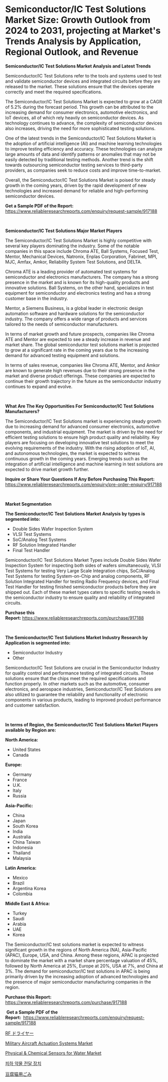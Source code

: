 <p><h1>Semiconductor/IC Test Solutions Market Size: Growth Outlook from 2024 to 2031, projecting at Market's Trends Analysis by Application, Regional Outlook, and Revenue</h1></p><p><strong>Semiconductor/IC Test Solutions Market Analysis and Latest Trends</strong></p>
<p><p>Semiconductor/IC Test Solutions refer to the tools and systems used to test and validate semiconductor devices and integrated circuits before they are released to the market. These solutions ensure that the devices operate correctly and meet the required specifications.</p><p>The Semiconductor/IC Test Solutions Market is expected to grow at a CAGR of 5.2% during the forecast period. This growth can be attributed to the increasing demand for consumer electronics, automotive electronics, and IoT devices, all of which rely heavily on semiconductor devices. As technology continues to advance, the complexity of semiconductor devices also increases, driving the need for more sophisticated testing solutions.</p><p>One of the latest trends in the Semiconductor/IC Test Solutions Market is the adoption of artificial intelligence (AI) and machine learning technologies to improve testing efficiency and accuracy. These technologies can analyze large amounts of data and identify patterns or anomalies that may not be easily detected by traditional testing methods. Another trend is the shift towards outsourcing semiconductor testing services to third-party providers, as companies seek to reduce costs and improve time-to-market.</p><p>Overall, the Semiconductor/IC Test Solutions Market is poised for steady growth in the coming years, driven by the rapid development of new technologies and increased demand for reliable and high-performing semiconductor devices.</p></p>
<p><strong>Get a Sample PDF of the Report:&nbsp;</strong> <a href="https://www.reliableresearchreports.com/enquiry/request-sample/917188">https://www.reliableresearchreports.com/enquiry/request-sample/917188</a></p>
<p>&nbsp;</p>
<p><strong>Semiconductor/IC Test Solutions Major Market Players</strong></p>
<p><p>The Semiconductor/IC Test Solutions Market is highly competitive with several key players dominating the industry. Some of the notable companies in this space include Chroma ATE, Ball Systems, Focused Test, Mentor, Mechanical Devices, Natronix, Enplas Corporation, Fabrinet, MPI, MJC, Amfax, Amkor, Reliability System Test Solutions, and DELTA.</p><p>Chroma ATE is a leading provider of automated test systems for semiconductor and electronics manufacturers. The company has a strong presence in the market and is known for its high-quality products and innovative solutions. Ball Systems, on the other hand, specializes in test equipment for semiconductor and electronics testing and has a strong customer base in the industry.</p><p>Mentor, a Siemens Business, is a global leader in electronic design automation software and hardware solutions for the semiconductor industry. The company offers a wide range of products and services tailored to the needs of semiconductor manufacturers.</p><p>In terms of market growth and future prospects, companies like Chroma ATE and Mentor are expected to see a steady increase in revenue and market share. The global semiconductor test solutions market is projected to grow at a significant rate in the coming years due to the increasing demand for advanced testing equipment and solutions.</p><p>In terms of sales revenue, companies like Chroma ATE, Mentor, and Amkor are known to generate high revenues due to their strong presence in the market and diverse product offerings. These companies are expected to continue their growth trajectory in the future as the semiconductor industry continues to expand and evolve.</p></p>
<p>&nbsp;</p>
<p><strong>What Are The Key Opportunities For Semiconductor/IC Test Solutions Manufacturers?</strong></p>
<p><p>The Semiconductor/IC Test Solutions market is experiencing steady growth due to increasing demand for advanced consumer electronics, automotive components, and industrial equipment. The market is driven by the need for efficient testing solutions to ensure high product quality and reliability. Key players are focusing on developing innovative test solutions to meet the evolving requirements of the industry. With the rising adoption of IoT, AI, and autonomous technologies, the market is expected to witness continuous growth in the coming years. Emerging trends such as the integration of artificial intelligence and machine learning in test solutions are expected to drive market growth further.</p></p>
<p><strong>Inquire or Share Your Questions If Any Before Purchasing This Report:</strong> <a href="https://www.reliableresearchreports.com/enquiry/pre-order-enquiry/917188">https://www.reliableresearchreports.com/enquiry/pre-order-enquiry/917188</a></p>
<p>&nbsp;</p>
<p><strong>Market Segmentation</strong></p>
<p><strong>The Semiconductor/IC Test Solutions Market Analysis by types is segmented into:</strong></p>
<p><ul><li>Double Sides Wafer Inspection System</li><li>VLSI Test Systems</li><li>SoC/Analog Test Systems</li><li>RF Solution Integrated Handler</li><li>Final Test Handler</li></ul></p>
<p><p>Semiconductor/IC Test Solutions Market Types include Double Sides Wafer Inspection System for inspecting both sides of wafers simultaneously, VLSI Test Systems for testing Very Large Scale Integration chips, SoC/Analog Test Systems for testing System-on-Chip and analog components, RF Solution Integrated Handler for testing Radio Frequency devices, and Final Test Handler for testing finished semiconductor products before they are shipped out. Each of these market types caters to specific testing needs in the semiconductor industry to ensure quality and reliability of integrated circuits.</p></p>
<p><strong>Purchase this Report:&nbsp;</strong><a href="https://www.reliableresearchreports.com/purchase/917188">https://www.reliableresearchreports.com/purchase/917188</a></p>
<p>&nbsp;</p>
<p><strong>The Semiconductor/IC Test Solutions Market Industry Research by Application is segmented into:</strong></p>
<p><ul><li>Semiconductor Industry</li><li>Other</li></ul></p>
<p><p>Semiconductor/IC Test Solutions are crucial in the Semiconductor Industry for quality control and performance testing of integrated circuits. These solutions ensure that the chips meet the required specifications and function properly. In other markets such as the automotive, consumer electronics, and aerospace industries, Semiconductor/IC Test Solutions are also utilized to guarantee the reliability and functionality of electronic components in various products, leading to improved product performance and customer satisfaction.</p></p>
<p>&nbsp;</p>
<p><strong>In terms of Region, the Semiconductor/IC Test Solutions Market Players available by Region are:</strong></p>
<p>
    <p> <strong> North America: </strong>
        <ul>
            <li>United States</li>
            <li>Canada</li>
        </ul>
        </p> 
    <p> <strong> Europe: </strong>
        <ul>
            <li>Germany</li>
            <li>France</li>
            <li>U.K.</li>
            <li>Italy</li>
            <li>Russia</li>
        </ul>
        </p> 
    <p> <strong> Asia-Pacific: </strong>
        <ul>
            <li>China</li>
            <li>Japan</li>
            <li>South Korea</li>
            <li>India</li>
            <li>Australia</li>
            <li>China Taiwan</li>
            <li>Indonesia</li>
            <li>Thailand</li>
            <li>Malaysia</li>
        </ul>
        </p> 
    <p> <strong> Latin America: </strong>
        <ul>
            <li>Mexico</li>
            <li>Brazil</li>
            <li>Argentina Korea</li>
            <li>Colombia</li>
        </ul>
        </p> 
    <p> <strong> Middle East & Africa: </strong>
        <ul>
            <li>Turkey</li>
            <li>Saudi</li>
            <li>Arabia</li>
            <li>UAE</li>
            <li>Korea</li>
        </ul>
    </p>
    </p>
<p><p>The Semiconductor/IC test solutions market is expected to witness significant growth in the regions of North America (NA), Asia-Pacific (APAC), Europe, USA, and China. Among these regions, APAC is projected to dominate the market with a market share percentage valuation of 45%, followed by North America at 25%, Europe at 20%, USA at 7%, and China at 3%. The demand for semiconductor/IC test solutions in APAC is being primarily driven by the increasing adoption of advanced technologies and the presence of major semiconductor manufacturing companies in the region.</p></p>
<p><strong>Purchase this Report: </strong><a href="https://www.reliableresearchreports.com/purchase/917188">https://www.reliableresearchreports.com/purchase/917188</a></p>
<p>&nbsp;<strong>Get a Sample PDF of the Report:&nbsp;&nbsp;</strong><a href="https://www.reliableresearchreports.com/enquiry/request-sample/917188">https://www.reliableresearchreports.com/enquiry/request-sample/917188</a></p>
<p><strong></strong></p>
<p><p><a href="https://github.com/avwofrml53535/Market-Research-Report-List-1/blob/main/227461012510.md">RF ドライヤー</a></p><p><a href="https://issuu.com/reportprime-2/docs/military-aircraft-actuation-systems-market-size-20">Military Aircraft Actuation Systems Market</a></p><p><a href="https://github.com/mbisetmhermsr/Market-Research-Report-List-1/blob/main/physical-chemical-sensors-for-water-market.md">Physical & Chemical Sensors for Water Market</a></p><p><a href="https://medium.com/@porterhntz2023/%ED%94%BC%ED%95%98-%EC%95%BD%EB%AC%BC-%EC%A0%84%EB%8B%AC-%EC%9E%A5%EC%B9%98-%EC%8B%9C%EC%9E%A5-%EA%B7%9C%EB%AA%A8-%EC%8B%9C%EC%9E%A5-%EC%A0%84%EB%A7%9D-%EB%B0%8F-%EC%8B%9C%EC%9E%A5-%EC%98%88%EC%B8%A1-2024%EB%85%84%EB%B6%80%ED%84%B0-2031%EB%85%84%EA%B9%8C%EC%A7%80-5022a154a324">피하 약물 전달 장치</a></p><p><a href="https://github.com/vtbvgl20191192/Market-Research-Report-List-1/blob/main/549432312511.md">豆腐猫用ごみ</a></p></p>
